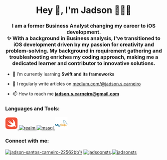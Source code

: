 <h1 align="center">Hey 👋, I'm Jadson 👨🏾‍💻</h1>
<h3 align="center">I am a former Business Analyst changing my career to iOS development. <br>
  ✨ With a background in Business analysis, I've transitioned to iOS development driven by my passion for creativity and problem-solving. My background in requirement gathering and troubleshooting enriches my coding approach, making me a dedicated learner and contributor to innovative solutions.</h3>

- 🌱 I’m currently learning **Swift and its frameworks**

- 📝 I regularly write articles on [medium.com/@jadson.s.carneiro](https://medium.com/@jadson.s.carneiro)

- 📫 How to reach me **jadson.s.carneiro@gmail.com**


<h3 align="left">Languages and Tools:</h3>
<p align="left"> 
  <a href="https://developer.apple.com/swift/" target="_blank" rel="noreferrer"> <img src="https://raw.githubusercontent.com/devicons/devicon/master/icons/swift/swift-original.svg" alt="swift" width="40" height="40"/> </a>
  <a href="https://realm.io/" target="_blank" rel="noreferrer"> <img src="https://raw.githubusercontent.com/bestofjs/bestofjs-webui/8665e8c267a0215f3159df28b33c365198101df5/public/logos/realm.svg" alt="realm" width="40" height="40"/> </a>
  <a href="https://www.microsoft.com/en-us/sql-server" target="_blank" rel="noreferrer"> <img src="https://www.svgrepo.com/show/303229/microsoft-sql-server-logo.svg" alt="mssql" width="40" height="40"/> </a> 
  <a href="https://www.mysql.com/" target="_blank" rel="noreferrer"> <img src="https://raw.githubusercontent.com/devicons/devicon/master/icons/mysql/mysql-original-wordmark.svg" alt="mysql" width="40" height="40"/> </a> 
  </p>
  
  <h3 align="left">Connect with me:</h3>
<p align="left">
<a href="https://linkedin.com/in/jadson-santos-carneiro-22562bb1/" target="blank"><img align="center" src="https://raw.githubusercontent.com/rahuldkjain/github-profile-readme-generator/master/src/images/icons/Social/linked-in-alt.svg" alt="jadson-santos-carneiro-22562bb1/" height="30" width="40" /></a>
 <a href="https://twitter.com/jadsoonsts" target="blank"><img align="center" src="https://raw.githubusercontent.com/rahuldkjain/github-profile-readme-generator/master/src/images/icons/Social/twitter.svg" alt="jadsoonsts" height="30" width="40" /> </a>
  <a href="https://instagram.com/jadsonsts" target="blank"><img align="center" src="https://raw.githubusercontent.com/rahuldkjain/github-profile-readme-generator/master/src/images/icons/Social/instagram.svg" alt="jadsonsts" height="30" width="40" /></a>
</p>
 
